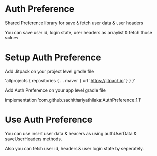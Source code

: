 # Auth Preference

Shared Preference library for save &amp; fetch user data &amp; user headers 

You can save user id, login state, user headers as arraylist & fetch those values 


# Setup Auth Preference

Add Jitpack on your project level gradle file

'allprojects {
		repositories {
			...
			maven { url 'https://jitpack.io' }
		}
	}'
  
Add Auth Preference on your app level gradle file

implementation 'com.github.sachithariyathilaka:AuthPreference:1.1'

# Use Auth Preference

You can use insert user data & headers as using authUserData & saveUserHeaders methods.

Also you can fetch user id, headers & user login state by seperately. 

